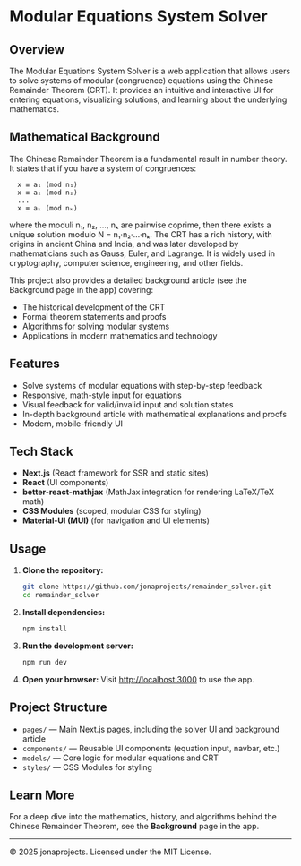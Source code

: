 # Modular Equations System Solver

## Overview

The Modular Equations System Solver is a web application that allows users to solve systems of modular (congruence) equations using the Chinese Remainder Theorem (CRT). It provides an intuitive and interactive UI for entering equations, visualizing solutions, and learning about the underlying mathematics.

## Mathematical Background

The Chinese Remainder Theorem is a fundamental result in number theory. It states that if you have a system of congruences:

```
  x ≡ a₁ (mod n₁)
  x ≡ a₂ (mod n₂)
  ...
  x ≡ aₖ (mod nₖ)
```

where the moduli n₁, n₂, ..., nₖ are pairwise coprime, then there exists a unique solution modulo N = n₁·n₂·...·nₖ. The CRT has a rich history, with origins in ancient China and India, and was later developed by mathematicians such as Gauss, Euler, and Lagrange. It is widely used in cryptography, computer science, engineering, and other fields.

This project also provides a detailed background article (see the Background page in the app) covering:

- The historical development of the CRT
- Formal theorem statements and proofs
- Algorithms for solving modular systems
- Applications in modern mathematics and technology

## Features

- Solve systems of modular equations with step-by-step feedback
- Responsive, math-style input for equations
- Visual feedback for valid/invalid input and solution states
- In-depth background article with mathematical explanations and proofs
- Modern, mobile-friendly UI

## Tech Stack

- **Next.js** (React framework for SSR and static sites)
- **React** (UI components)
- **better-react-mathjax** (MathJax integration for rendering LaTeX/TeX math)
- **CSS Modules** (scoped, modular CSS for styling)
- **Material-UI (MUI)** (for navigation and UI elements)

## Usage

1. **Clone the repository:**
   ```sh
   git clone https://github.com/jonaprojects/remainder_solver.git
   cd remainder_solver
   ```
2. **Install dependencies:**
   ```sh
   npm install
   ```
3. **Run the development server:**
   ```sh
   npm run dev
   ```
4. **Open your browser:**
   Visit [http://localhost:3000](http://localhost:3000) to use the app.

## Project Structure

- `pages/` — Main Next.js pages, including the solver UI and background article
- `components/` — Reusable UI components (equation input, navbar, etc.)
- `models/` — Core logic for modular equations and CRT
- `styles/` — CSS Modules for styling

## Learn More

For a deep dive into the mathematics, history, and algorithms behind the Chinese Remainder Theorem, see the **Background** page in the app.

---

© 2025 jonaprojects. Licensed under the MIT License.
